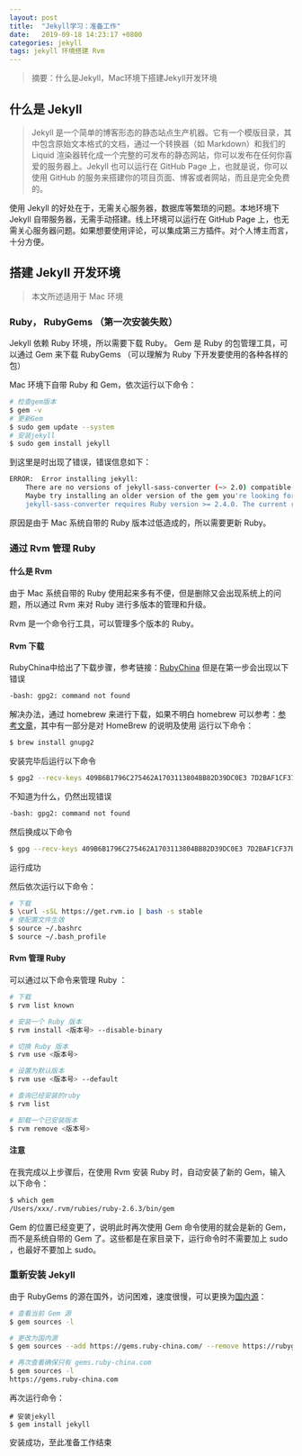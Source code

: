 ```yaml
---
layout: post
title:  "Jekyll学习：准备工作"
date:   2019-09-18 14:23:17 +0800
categories: jekyll
tags: jekyll 环境搭建 Rvm
---
```


> 摘要：什么是Jekyll，Mac环境下搭建Jekyll开发环境

## 什么是 Jekyll

> Jekyll 是一个简单的博客形态的静态站点生产机器。它有一个模版目录，其中包含原始文本格式的文档，通过一个转换器（如 Markdown）和我们的 Liquid 渲染器转化成一个完整的可发布的静态网站，你可以发布在任何你喜爱的服务器上。Jekyll 也可以运行在 GitHub Page 上，也就是说，你可以使用 GitHub 的服务来搭建你的项目页面、博客或者网站，而且是完全免费的。

使用 Jekyll 的好处在于，无需关心服务器，数据库等繁琐的问题。本地环境下 Jekyll 自带服务器，无需手动搭建。线上环境可以运行在 GitHub Page 上，也无需关心服务器问题。如果想要使用评论，可以集成第三方插件。对个人博主而言，十分方便。

## 搭建 Jekyll 开发环境

> 本文所述适用于 Mac 环境

### Ruby， RubyGems （第一次安装失败）

Jekyll 依赖 Ruby 环境，所以需要下载 Ruby。 Gem 是 Ruby 的包管理工具，可以通过 Gem 来下载 RubyGems （可以理解为 Ruby 下开发要使用的各种各样的包）

Mac 环境下自带 Ruby 和 Gem，依次运行以下命令：
```sh
# 检查gem版本
$ gem -v
# 更新Gem
$ sudo gem update --system
# 安装jekyll
$ sudo gem install jekyll
```

到这里是时出现了错误，错误信息如下：
```sh
ERROR:  Error installing jekyll:
    There are no versions of jekyll-sass-converter (~> 2.0) compatible with your Ruby & RubyGems. 
    Maybe try installing an older version of the gem you're looking for?
    jekyll-sass-converter requires Ruby version >= 2.4.0. The current ruby version is 2.3.7.456.
```

原因是由于 Mac 系统自带的 Ruby 版本过低造成的，所以需要更新 Ruby。

### 通过 Rvm 管理 Ruby 

#### 什么是 Rvm

由于 Mac 系统自带的 Ruby 使用起来多有不便，但是删除又会出现系统上的问题，所以通过 Rvm 来对 Ruby 进行多版本的管理和升级。

Rvm 是一个命令行工具，可以管理多个版本的 Ruby。

#### Rvm 下载

RubyChina中给出了下载步骤，参考链接：[RubyChina](https://ruby-china.org/wiki/rvm-guide)
但是在第一步会出现以下错误
```sh
-bash: gpg2: command not found
```
解决办法，通过 homebrew 来进行下载，如果不明白 homebrew 可以参考：[参考文章](https://www.jianshu.com/p/0deb67140143)，其中有一部分是对 HomeBrew 的说明及使用
运行以下命令：
```sh
$ brew install gnupg2
```

安装完毕后运行以下命令
```sh
$ gpg2 --recv-keys 409B6B1796C275462A1703113804BB82D39DC0E3 7D2BAF1CF37B13E2069D6956105BD0E739499BDB
```

不知道为什么，仍然出现错误
```sh
-bash: gpg2: command not found
```

然后换成以下命令
```sh
$ gpg --recv-keys 409B6B1796C275462A1703113804BB82D39DC0E3 7D2BAF1CF37B13E2069D6956105BD0E739499BDB
```
运行成功

然后依次运行以下命令：
```sh
# 下载
$ \curl -sSL https://get.rvm.io | bash -s stable
# 使配置文件生效
$ source ~/.bashrc
$ source ~/.bash_profile
```

#### Rvm 管理 Ruby

可以通过以下命令来管理 Ruby ：
```sh
# 下载
$ rvm list known

# 安装一个 Ruby 版本
$ rvm install <版本号> --disable-binary

# 切换 Ruby 版本
$ rvm use <版本号>

# 设置为默认版本
$ rvm use <版本号> --default 

# 查询已经安装的ruby
$ rvm list

# 卸载一个已安装版本
$ rvm remove <版本号>
```

#### 注意

在我完成以上步骤后，在使用 Rvm 安装 Ruby 时，自动安装了新的 Gem，输入以下命令：
```sh
$ which gem
/Users/xxx/.rvm/rubies/ruby-2.6.3/bin/gem
```
Gem 的位置已经变更了，说明此时再次使用 Gem 命令使用的就会是新的 Gem，而不是系统自带的 Gem 了。这些都是在家目录下，运行命令时不需要加上 sudo ，也最好不要加上 sudo。

### 重新安装 Jekyll

由于 RubyGems 的源在国外，访问困难，速度很慢，可以更换为[国内源](https://gems.ruby-china.com/)：
```sh
# 查看当前 Gem 源
$ gem sources -l

# 更改为国内源
$ gem sources --add https://gems.ruby-china.com/ --remove https://rubygems.org/

# 再次查看确保只有 gems.ruby-china.com
$ gem sources -l
https://gems.ruby-china.com
```

再次运行命令：
```
# 安装jekyll
$ gem install jekyll
```
安装成功，至此准备工作结束
